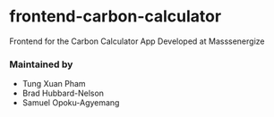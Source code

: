 # frontend-carbon-calculator
Frontend for the Carbon Calculator App Developed at Masssenergize

### Maintained by 
* Tung Xuan Pham
* Brad Hubbard-Nelson
* Samuel Opoku-Agyemang

